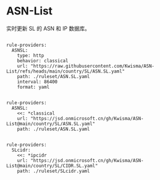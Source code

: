 
# ASN-List

实时更新 SL 的 ASN 和 IP 数据库。

<pre><code class="language-javascript">
rule-providers:
  ASNSL:
    type: http
    behavior: classical
    url: "https://raw.githubusercontent.com/Kwisma/ASN-List/refs/heads/main/country/SL/ASN.SL.yaml"
    path: ./ruleset/ASN.SL.yaml
    interval: 86400
    format: yaml
</code></pre>

<pre><code class="language-javascript">
rule-providers:
  ASNSL:
    <<: *classical
    url: "https://jsd.onmicrosoft.cn/gh/Kwisma/ASN-List@main/country/SL/ASN.SL.yaml"
    path: ./ruleset/ASN.SL.yaml
</code></pre>

<pre><code class="language-javascript">
rule-providers:
  SLcidr:
    <<: *ipcidr
    url: "https://jsd.onmicrosoft.cn/gh/Kwisma/ASN-List@main/country/SL/CIDR.SL.yaml"
    path: ./ruleset/SLcidr.yaml
</code></pre>